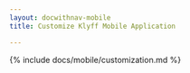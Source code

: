 ```yaml
---
layout: docwithnav-mobile
title: Customize Klyff Mobile Application

---
```


{% include docs/mobile/customization.md %}
